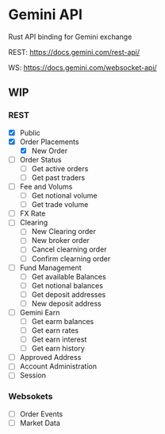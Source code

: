 # Gemini API

Rust API binding for Gemini exchange


REST: https://docs.gemini.com/rest-api/

WS: https://docs.gemini.com/websocket-api/

## WIP 

### REST

- [X] Public 
- [X] Order Placements
	- [X] New Order
- [ ] Order Status
	- [ ] Get active orders
	- [ ] Get past traders
- [ ] Fee and Volums
	- [ ] Get notional volume
	- [ ] Get trade volume
- [ ] FX Rate
- [ ] Clearing
	- [ ] New Clearing order
	- [ ] New broker order
	- [ ] Cancel clearning order
	- [ ] Confirm clearning order
- [ ] Fund Management
	- [ ] Get available Balances
	- [ ] Get notional balances
	- [ ] Get deposit addresses
	- [ ] New deposit address
- [ ] Gemini Earn
	- [ ] Get earm balances
	- [ ] Get earn rates
	- [ ] Get earn interest
	- [ ] Get earn history
- [ ] Approved Address
- [ ] Account Administration
- [ ] Session

### Websokets
- [ ] Order Events
- [ ] Market Data